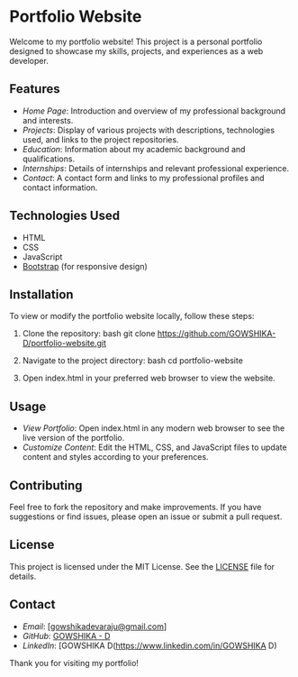 # Portfolio Website

Welcome to my portfolio website! This project is a personal portfolio designed to showcase my skills, projects, and experiences as a web developer.

## Features

- *Home Page*: Introduction and overview of my professional background and interests.
- *Projects*: Display of various projects with descriptions, technologies used, and links to the project repositories.
- *Education*: Information about my academic background and qualifications.
- *Internships*: Details of internships and relevant professional experience.
- *Contact*: A contact form and links to my professional profiles and contact information.

## Technologies Used

- HTML
- CSS
- JavaScript
- [Bootstrap](https://getbootstrap.com) (for responsive design)

## Installation

To view or modify the portfolio website locally, follow these steps:

1. Clone the repository:
    bash
    git clone https://github.com/GOWSHIKA-D/portfolio-website.git
    

2. Navigate to the project directory:
    bash
    cd portfolio-website
    

3. Open index.html in your preferred web browser to view the website.

## Usage

- *View Portfolio*: Open index.html in any modern web browser to see the live version of the portfolio.
- *Customize Content*: Edit the HTML, CSS, and JavaScript files to update content and styles according to your preferences.

## Contributing

Feel free to fork the repository and make improvements. If you have suggestions or find issues, please open an issue or submit a pull request.

## License

This project is licensed under the MIT License. See the [LICENSE](LICENSE) file for details.

## Contact

- *Email*: [gowshikadevaraju@gmail.com]
- *GitHub*: [GOWSHIKA - D](https://github.com/GOWSHIKA-D)
- *LinkedIn*: [GOWSHIKA D(https://www.linkedin.com/in/GOWSHIKA D)

Thank you for visiting my portfolio!

